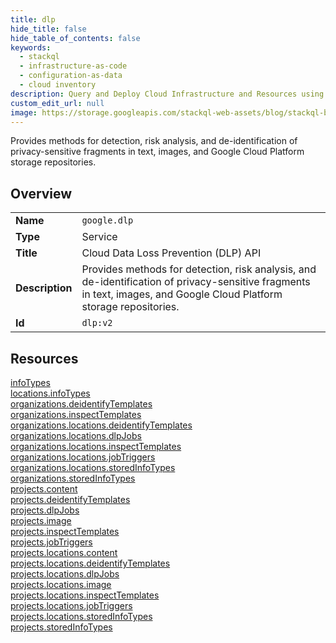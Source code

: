 ```yaml
---
title: dlp
hide_title: false
hide_table_of_contents: false
keywords:
  - stackql
  - infrastructure-as-code
  - configuration-as-data
  - cloud inventory
description: Query and Deploy Cloud Infrastructure and Resources using SQL
custom_edit_url: null
image: https://storage.googleapis.com/stackql-web-assets/blog/stackql-blog-post-featured-image.png
---
```

Provides methods for detection, risk analysis, and de-identification of privacy-sensitive fragments in text, images, and Google Cloud Platform storage repositories.  
    

## Overview
<table><tbody>
<tr><td><b>Name</b></td><td><code>google.dlp</code></td></tr>
<tr><td><b>Type</b></td><td>Service</td></tr>
<tr><td><b>Title</b></td><td>Cloud Data Loss Prevention (DLP) API</td></tr>
<tr><td><b>Description</b></td><td>Provides methods for detection, risk analysis, and de-identification of privacy-sensitive fragments in text, images, and Google Cloud Platform storage repositories.</td></tr>
<tr><td><b>Id</b></td><td><code>dlp:v2</code></td></tr>
</tbody></table>

## Resources
<div class="row">
<div class="providerDocColumn">
<a href="/providers/google/dlp/infoTypes/">infoTypes</a><br />
<a href="/providers/google/dlp/locations.infoTypes/">locations.infoTypes</a><br />
<a href="/providers/google/dlp/organizations.deidentifyTemplates/">organizations.deidentifyTemplates</a><br />
<a href="/providers/google/dlp/organizations.inspectTemplates/">organizations.inspectTemplates</a><br />
<a href="/providers/google/dlp/organizations.locations.deidentifyTemplates/">organizations.locations.deidentifyTemplates</a><br />
<a href="/providers/google/dlp/organizations.locations.dlpJobs/">organizations.locations.dlpJobs</a><br />
<a href="/providers/google/dlp/organizations.locations.inspectTemplates/">organizations.locations.inspectTemplates</a><br />
<a href="/providers/google/dlp/organizations.locations.jobTriggers/">organizations.locations.jobTriggers</a><br />
<a href="/providers/google/dlp/organizations.locations.storedInfoTypes/">organizations.locations.storedInfoTypes</a><br />
<a href="/providers/google/dlp/organizations.storedInfoTypes/">organizations.storedInfoTypes</a><br />
<a href="/providers/google/dlp/projects.content/">projects.content</a><br />
<a href="/providers/google/dlp/projects.deidentifyTemplates/">projects.deidentifyTemplates</a><br />
</div>
<div class="providerDocColumn">
<a href="/providers/google/dlp/projects.dlpJobs/">projects.dlpJobs</a><br />
<a href="/providers/google/dlp/projects.image/">projects.image</a><br />
<a href="/providers/google/dlp/projects.inspectTemplates/">projects.inspectTemplates</a><br />
<a href="/providers/google/dlp/projects.jobTriggers/">projects.jobTriggers</a><br />
<a href="/providers/google/dlp/projects.locations.content/">projects.locations.content</a><br />
<a href="/providers/google/dlp/projects.locations.deidentifyTemplates/">projects.locations.deidentifyTemplates</a><br />
<a href="/providers/google/dlp/projects.locations.dlpJobs/">projects.locations.dlpJobs</a><br />
<a href="/providers/google/dlp/projects.locations.image/">projects.locations.image</a><br />
<a href="/providers/google/dlp/projects.locations.inspectTemplates/">projects.locations.inspectTemplates</a><br />
<a href="/providers/google/dlp/projects.locations.jobTriggers/">projects.locations.jobTriggers</a><br />
<a href="/providers/google/dlp/projects.locations.storedInfoTypes/">projects.locations.storedInfoTypes</a><br />
<a href="/providers/google/dlp/projects.storedInfoTypes/">projects.storedInfoTypes</a><br />
</div>
</div>
